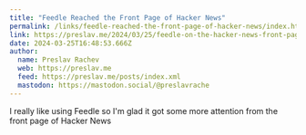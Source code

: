 ```yaml
---
title: "Feedle Reached the Front Page of Hacker News"
permalink: /links/feedle-reached-the-front-page-of-hacker-news/index.html
link: https://preslav.me/2024/03/25/feedle-on-the-hacker-news-front-page/
date: 2024-03-25T16:48:53.666Z
author: 
  name: Preslav Rachev
  web: https://preslav.me
  feed: https://preslav.me/posts/index.xml
  mastodon: https://mastodon.social/@preslavrache
---
```


I really like using Feedle so I'm glad it got some more attention from the front page of Hacker News
